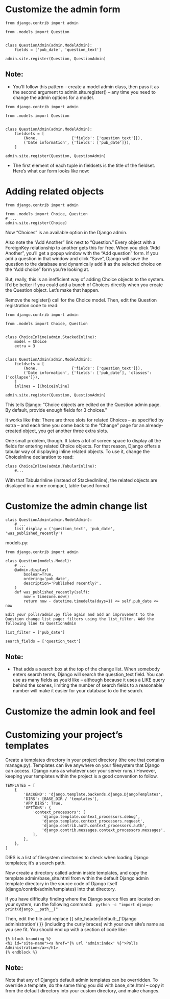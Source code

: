 # Customize the admin form
```
from django.contrib import admin

from .models import Question


class QuestionAdmin(admin.ModelAdmin):
    fields = ['pub_date', 'question_text']

admin.site.register(Question, QuestionAdmin)
```

## Note:
- You’ll follow this pattern – create a model admin class, then pass it as the second argument to admin.site.register() – any time you need to change the admin options for a model.

```
from django.contrib import admin

from .models import Question


class QuestionAdmin(admin.ModelAdmin):
    fieldsets = [
        (None,               {'fields': ['question_text']}),
        ('Date information', {'fields': ['pub_date']}),
    ]

admin.site.register(Question, QuestionAdmin)
```

- The first element of each tuple in fieldsets is the title of the fieldset. Here’s what our form looks like now:

# Adding related objects
```
from django.contrib import admin

from .models import Choice, Question
# ...
admin.site.register(Choice)
```

Now “Choices” is an available option in the Django admin.

Also note the “Add Another” link next to “Question.” Every object with a ForeignKey relationship to another gets this for free. When you click “Add Another”, you’ll get a popup window with the “Add question” form. If you add a question in that window and click “Save”, Django will save the question to the database and dynamically add it as the selected choice on the “Add choice” form you’re looking at.

But, really, this is an inefficient way of adding Choice objects to the system. It’d be better if you could add a bunch of Choices directly when you create the Question object. Let’s make that happen.

Remove the register() call for the Choice model. Then, edit the Question registration code to read:
```
from django.contrib import admin

from .models import Choice, Question


class ChoiceInline(admin.StackedInline):
    model = Choice
    extra = 3


class QuestionAdmin(admin.ModelAdmin):
    fieldsets = [
        (None,               {'fields': ['question_text']}),
        ('Date information', {'fields': ['pub_date'], 'classes': ['collapse']}),
    ]
    inlines = [ChoiceInline]

admin.site.register(Question, QuestionAdmin)
```

This tells Django: “Choice objects are edited on the Question admin page. By default, provide enough fields for 3 choices.”

It works like this: There are three slots for related Choices – as specified by extra – and each time you come back to the “Change” page for an already-created object, you get another three extra slots.


One small problem, though. It takes a lot of screen space to display all the fields for entering related Choice objects. For that reason, Django offers a tabular way of displaying inline related objects. To use it, change the ChoiceInline declaration to read:
```
class ChoiceInline(admin.TabularInline):
    #...
```
With that TabularInline (instead of StackedInline), the related objects are displayed in a more compact, table-based format

# Customize the admin change list
```
class QuestionAdmin(admin.ModelAdmin):
    # ...
    list_display = ('question_text', 'pub_date', 'was_published_recently')
```

models.py:
```
from django.contrib import admin

class Question(models.Model):
    # ...
    @admin.display(
        boolean=True,
        ordering='pub_date',
        description='Published recently?',
    )
    def was_published_recently(self):
        now = timezone.now()
        return now - datetime.timedelta(days=1) <= self.pub_date <= now
```

```
Edit your polls/admin.py file again and add an improvement to the Question change list page: filters using the list_filter. Add the following line to QuestionAdmin
```

`list_filter = ['pub_date']`

`search_fields = ['question_text']`

## Note:
- That adds a search box at the top of the change list. When somebody enters search terms, Django will search the question_text field. You can use as many fields as you’d like – although because it uses a LIKE query behind the scenes, limiting the number of search fields to a reasonable number will make it easier for your database to do the search.

# Customize the admin look and feel
# Customizing your project’s templates
Create a templates directory in your project directory (the one that contains manage.py). Templates can live anywhere on your filesystem that Django can access. (Django runs as whatever user your server runs.) However, keeping your templates within the project is a good convention to follow.

```
TEMPLATES = [
    {
        'BACKEND': 'django.template.backends.django.DjangoTemplates',
        'DIRS': [BASE_DIR / 'templates'],
        'APP_DIRS': True,
        'OPTIONS': {
            'context_processors': [
                'django.template.context_processors.debug',
                'django.template.context_processors.request',
                'django.contrib.auth.context_processors.auth',
                'django.contrib.messages.context_processors.messages',
            ],
        },
    },
]
```

DIRS is a list of filesystem directories to check when loading Django templates; it’s a search path.

Now create a directory called admin inside templates, and copy the template admin/base_site.html from within the default Django admin template directory in the source code of Django itself (django/contrib/admin/templates) into that directory.

If you have difficulty finding where the Django source files are located on your system, run the following command:
` python -c "import django; print(django.__path__)"`


Then, edit the file and replace {{ site_header|default:_('Django administration') }} (including the curly braces) with your own site’s name as you see fit. You should end up with a section of code like:

```
{% block branding %}
<h1 id="site-name"><a href="{% url 'admin:index' %}">Polls Administration</a></h1>
{% endblock %}
```

## Note:
Note that any of Django’s default admin templates can be overridden. To override a template, do the same thing you did with base_site.html – copy it from the default directory into your custom directory, and make changes.


